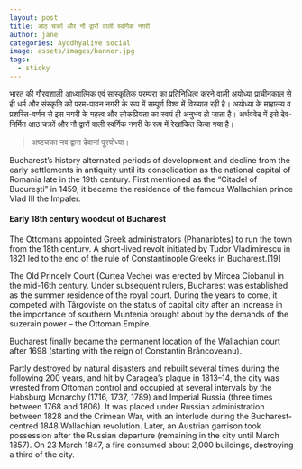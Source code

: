 ```yaml
---
layout: post
title: आठ चक्रों और नौ द्वारों वाली स्वर्गिक नगरी
author: jane
categories: Ayodhyalive social
image: assets/images/banner.jpg
tags:
  - sticky
---
```

भारत की गौरवशाली आध्यात्मिक एवं सांस्कृतिक परम्परा का प्रतिनिधित्व करने वाली अयोध्या प्राचीनकाल से ही धर्म और संस्कृति की परम-पावन नगरी के रूप में सम्पूर्ण विश्व में विख्यात रही है। अयोध्या के माहात्म्य व प्रशस्ति-वर्णन से इस नगरी के महत्व और लोकप्रियता का स्वयं ही अनुभव हो जाता है। अर्थववेद में इसे देव-निर्मित आठ चक्रों और नौ द्वारों वाली स्वर्गिक नगरी के रूप में रेखांकित किया गया है।  

> अष्टचक्रा नव द्वारा देवानां पूरयोध्या। 

Bucharest’s history alternated periods of development and decline from the early settlements in antiquity until its consolidation as the national capital of Romania late in the 19th century. First mentioned as the “Citadel of București” in 1459, it became the residence of the famous Wallachian prince Vlad III the Impaler.

#### Early 18th century woodcut of Bucharest

The Ottomans appointed Greek administrators (Phanariotes) to run the town from the 18th century. A short-lived revolt initiated by Tudor Vladimirescu in 1821 led to the end of the rule of Constantinople Greeks in Bucharest.\[19]

The Old Princely Court (Curtea Veche) was erected by Mircea Ciobanul in the mid-16th century. Under subsequent rulers, Bucharest was established as the summer residence of the royal court. During the years to come, it competed with Târgoviște on the status of capital city after an increase in the importance of southern Muntenia brought about by the demands of the suzerain power – the Ottoman Empire.

Bucharest finally became the permanent location of the Wallachian court after 1698 (starting with the reign of Constantin Brâncoveanu).

Partly destroyed by natural disasters and rebuilt several times during the following 200 years, and hit by Caragea’s plague in 1813–14, the city was wrested from Ottoman control and occupied at several intervals by the Habsburg Monarchy (1716, 1737, 1789) and Imperial Russia (three times between 1768 and 1806). It was placed under Russian administration between 1828 and the Crimean War, with an interlude during the Bucharest-centred 1848 Wallachian revolution. Later, an Austrian garrison took possession after the Russian departure (remaining in the city until March 1857). On 23 March 1847, a fire consumed about 2,000 buildings, destroying a third of the city.